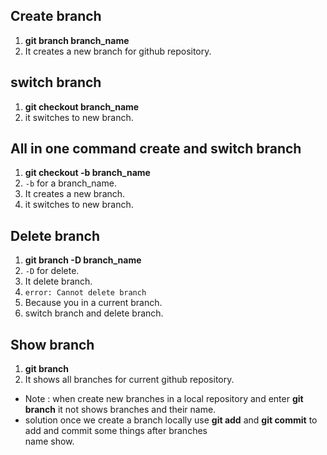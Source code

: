 ## Create branch   
1. **git branch branch_name**   
2. It creates a new branch for github repository.    

## switch branch   
1. **git checkout branch_name**   
2. it switches to new branch.    

##  All in one command create and switch branch  
1. **git checkout -b branch_name**   
2. `-b` for a branch_name.   
3. It creates a new branch.     
4. it switches to new branch.  

## Delete branch  
1. **git branch -D branch_name**  
2. `-D` for delete.  
3. It delete branch.   
4. `error: Cannot delete branch`  
5. Because you in a current branch.  
6. switch branch and delete branch.   

## Show branch   
1. **git branch**  
2. It shows all branches for current github repository.     

* Note : when create new branches in a local repository and enter **git branch** it not shows branches and their name.   
* solution once we create a branch locally use **git add** and **git commit** to add and commit some things after branches   
name show.